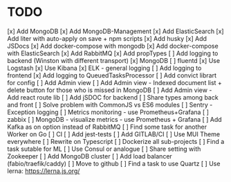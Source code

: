 # TODO

[x] Add MongoDB
[x] Add MongoDB-Management
[x] Add ElasticSearch
[x] Add liter with auto-apply on save + npm scripts
[x] Add husky
[x] Add JSDocs
[x] Add docker-compose with mongodb
[x] Add docker-compose with ElasticSearch
[x] Add RabbitMQ
[x] Add propTypes
[ ] Add logging to backend (Winston with different transport)
    [x] MongoDB
    [ ] fluentd
    [x] Use Logstash
    [x] Use Kibana
    [x] ELK - general logging
    [ ] Add logging to frontend
    [x] Add logging to QueuedTasksProcessor
[ ] Add convict librart for config
[ ] Add Admin view
    [ ] Add Admin view - Indexed document list + delete button for those who is missed in MongoDB
    [ ] Add Admin view - Add react route lib
[ ] Add jSDOC for backend
[ ] Share types among back and front
    [ ] Solve problem with CommonJS vs ES6 modules
[ ] Sentry - Exception logging
[ ] Metrics monitoring - use Prometheus+Grafana
[ ] zabbix
[ ] MongoDB - visualize metrics - use Prometheus + Grafana
[ ] Add Kafka as on option instead of RabbitMQ
[ ] Find some task for another Worker on Go
[ ] CI
    [ ] Add jest-tests
    [ ] Add GITLAB/CI
[ ] Use MUI Theme everywhere
[ ] Rewrite on Typescript
[ ] Dockerize all sub-projects
[ ] Find a task sutable for ML
[ ] Use Consul or analogue
[ ] Share setting with Zookeeper
[ ] Add MongoDB cluster
[ ] Add load balancer (fabio/traefik/caddy)
[ ] Move to github
[ ] Find a task to use Quartz
[ ] Use lerna: https://lerna.js.org/
